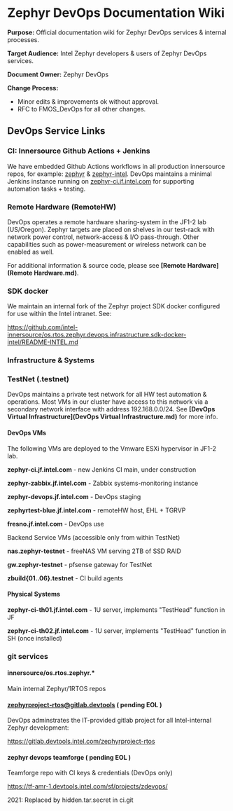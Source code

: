 # Zephyr DevOps Documentation Wiki
**Purpose:** Official documentation wiki for Zephyr DevOps services & internal processes. 

**Target Audience:** Intel Zephyr developers & users of Zephyr DevOps services. 

**Document Owner:** Zephyr DevOps 

**Change Process:** 
* Minor edits & improvements ok without approval.
* RFC to FMOS_DevOps for all other changes.

## DevOps Service Links

### CI: Innersource Github Actions + Jenkins 

We have embedded Github Actions workflows in all production innersource repos, for example: [zephyr](https://github.com/intel-innersource/os.rtos.zephyr.zephyr/actions) & [zephyr-intel](https://github.com/intel-innersource/os.rtos.zephyr.zephyr-intel/actions). DevOps maintains a minimal Jenkins instance running on [zephyr-ci.jf.intel.com](https://zephyr-ci.jf.intel.com/) for supporting automation tasks + testing. 

### Remote Hardware (RemoteHW)

DevOps operates a remote hardware sharing-system in the JF1-2 lab (US/Oregon).
Zephyr targets are placed on shelves in our test-rack with network power control, network-access & I/O pass-through.
Other capabilities such as power-measurement or wireless network can be enabled as well. 

For additional information & source code, please see **[Remote Hardware](Remote Hardware.md)**.

### SDK docker

We maintain an internal fork of the Zephyr project SDK docker configured for use within the Intel intranet.
See: 

https://github.com/intel-innersource/os.rtos.zephyr.devops.infrastructure.sdk-docker-intel/README-INTEL.md

### Infrastructure & Systems

### TestNet (.testnet)

DevOps maintains a private test network for all HW test automation & operations. Most VMs in our cluster have access to this network via a secondary network interface with address 192.168.0.0/24. See **[DevOps Virtual Infrastructure](DevOps Virtual Infrastructure.md)** for more info.

#### DevOps VMs 

The following VMs are deployed to the Vmware ESXi hypervisor in JF1-2 lab.

**zephyr-ci.jf.intel.com** - new Jenkins CI main, under construction

**zephyr-zabbix.jf.intel.com** - Zabbix systems-monitoring instance

**zephyr-devops.jf.intel.com** - DevOps staging

**zephyrtest-blue.jf.intel.com** - remoteHW host, EHL + TGRVP

**fresno.jf.intel.com** - DevOps use

Backend Service VMs (accessible only from within TestNet)

**nas.zephyr-testnet** - freeNAS VM serving 2TB of SSD RAID

**gw.zephyr-testnet** - pfsense gateway for TestNet

**zbuild{01..06}.testnet** - CI build agents

#### Physical Systems 

**zephyr-ci-th01.jf.intel.com** - 1U server, implements "TestHead" function in JF

**zephyr-ci-th02.jf.intel.com** - 1U server, implements "TestHead" function in SH (once installed)


### git services

#### innersource/os.rtos.zephyr.*

Main internal Zephyr/1RTOS repos

#### zephyrproject-rtos@gitlab.devtools ( pending EOL )

DevOps adminstrates the IT-provided gitlab project for all Intel-internal Zephyr development:

https://gitlab.devtools.intel.com/zephyrproject-rtos

#### zephyr devops teamforge ( pending EOL )

Teamforge repo with CI keys & credentials (DevOps only)

https://tf-amr-1.devtools.intel.com/sf/projects/zdevops/

2021: Replaced by hidden.tar.secret in ci.git
